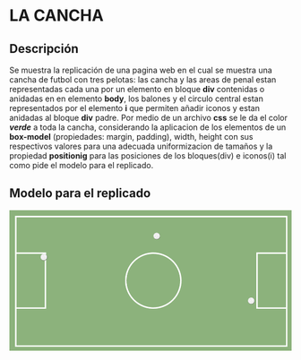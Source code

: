 # LA CANCHA
## Descripción
Se muestra la replicación de una pagina web en el cual se muestra una cancha de futbol con tres pelotas: las cancha y las areas de penal  estan representadas cada una por un elemento en bloque **div** contenidas o anidadas en en elemento **body**, los balones y el circulo central estan representados por el elemento **i** que permiten añadir iconos y estan anidadas al bloque **div** padre. Por medio de un archivo **css** se le da el color ***verde*** a toda la cancha, considerando la aplicacion de los elementos de un **box-model** (propiedades: margin, padding), width, height con sus respectivos valores para una adecuada uniformizacion de tamaños y la propiedad **positionig** para las posiciones de los bloques(div) e iconos(i) tal como pide el modelo para el replicado.


## Modelo para el replicado
 ![La cancha](https://github.com/MariacristinaOrtiz/LaCancha/blob/master/assets/imgs/La%20cancha.png)
